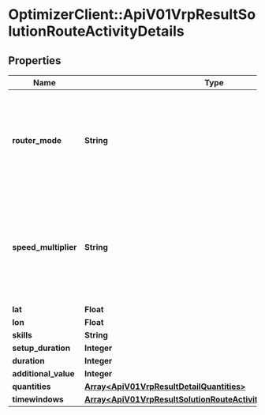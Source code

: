# OptimizerClient::ApiV01VrpResultSolutionRouteActivityDetails

## Properties
Name | Type | Description | Notes
------------ | ------------- | ------------- | -------------
**router_mode** | **String** | Means of transport used to reach this activity, it may vary within a route if subtours are defined | [optional] 
**speed_multiplier** | **String** | Speed multiplier applied to the current means of transport, it may vary within a route if subtours are defined | [optional] 
**lat** | **Float** |  | [optional] 
**lon** | **Float** |  | [optional] 
**skills** | **String** |  | [optional] 
**setup_duration** | **Integer** |  | [optional] 
**duration** | **Integer** |  | [optional] 
**additional_value** | **Integer** |  | [optional] 
**quantities** | [**Array&lt;ApiV01VrpResultDetailQuantities&gt;**](ApiV01VrpResultDetailQuantities.md) |  | [optional] 
**timewindows** | [**Array&lt;ApiV01VrpResultSolutionRouteActivityDetailTimewindows&gt;**](ApiV01VrpResultSolutionRouteActivityDetailTimewindows.md) |  | [optional] 


